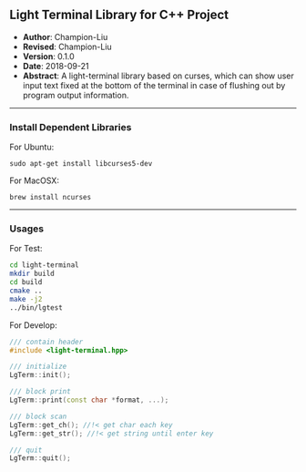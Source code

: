 ## Light Terminal Library for C++ Project
- **Author**: Champion-Liu
- **Revised**: Champion-Liu
- **Version**: 0.1.0
- **Date**: 2018-09-21
- **Abstract**: A light-terminal library based on curses, which can show user input text fixed at the bottom of the terminal in case of flushing out by program output information.

---

### Install Dependent Libraries
For Ubuntu:  

```
sudo apt-get install libcurses5-dev
```

For MacOSX:  

```
brew install ncurses
```

---

### Usages
For Test:  

```bash
cd light-terminal
mkdir build
cd build
cmake ..
make -j2
../bin/lgtest
```

For Develop:

```cpp
/// contain header
#include <light-terminal.hpp>

/// initialize
LgTerm::init();

/// block print
LgTerm::print(const char *format, ...);

/// block scan
LgTerm::get_ch(); //!< get char each key
LgTerm::get_str(); //!< get string until enter key

/// quit
LgTerm::quit();
```
